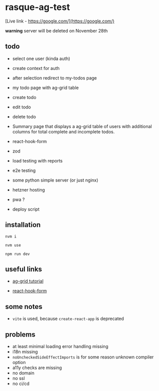 # rasque-ag-test


[Live link - https://google.com/](https://google.com/)

**warning**   server will be deleted on November 28th 


## todo


+ select one user (kinda auth)
+ create context for auth
+ after selection redirect to my-todos page



+ my todo page with ag-grid table
+ create todo
+ edit todo
+ delete todo

+ Summary page that displays a ag-grid table of users with
additional columns for total complete and incomplete todos.

+ react-hook-form
+ zod
+ load testing with reports
+ e2e testing
+ some python simple server (or just nginx)
+ hetzner hosting
+ pwa ?
+ deploy script



## installation

`nvm i`

`nvm use`

`npm run dev`



## useful links

+ [ag-grid tutorial](https://youtu.be/6hxbPqziELk?si=RkJX-TMrITI32U1U) 

+ [react-hook-form](https://react-hook-form.com/get-started#Quickstart)


## some notes

+  `vite` is used, because `create-react-app` is deprecated



## problems

+ at least minimal loading error handling missing
+ i18n missing
+ `noUncheckedSideEffectImports` is for some reason unknown compiler option
+ a11y checks are missing
+ no domain
+ no ssl
+ no ci/cd